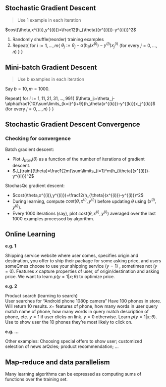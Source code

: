 ## Stochastic Gradient Descent

> Use 1 example in each iteration

$cost(\theta,x^{(i)},y^{(i)})=\frac12(h_{\theta}(x^{(i)})-y^{(i)})^2$

1. Randomly shuffle(reorder) training examples
2. Repeat{
		for $i:=1,...,m${
		$\theta_j:=\theta_j-\alpha(h_\theta(x^{(i)})-y^{(i)})x_j^{(i)}$
		(for every $j=0,...,n$)
		}
}

## Mini-batch Gradient Descent

> Use $b$ examples in each iteration

Say $b=10,m=1000$.

Repeat{
		for $i:=1,11,21,31,...,991${
		$\theta_j:=\theta_j-\alpha\frac1{10}\sum\limits_{k=i}^{i+9}(h_\theta(x^{(k)})-y^{(k)})x_j^{(k)}$
		(for every $j=0,...,n$)
		}
}

## Stochastic Gradient Descent Convergence

### Checking for convergence

Batch gradient descent:
- Plot $J_{train}(\theta)$ as a function of the number of iterations of gradient descent.
- $J_{train}(\theta)=\frac1{2m}\sum\limits_{i=1}^m(h_{\theta}(x^{(i)})-y^{(i)})^2$

StochasQc gradient descent:
- $cost(\theta,x^{(i)},y^{(i)})=\frac12(h_{\theta}(x^{(i)})-y^{(i)})^2$
-  During learning, compute $cost(\theta,x^{(i)},y^{(i)})$ before updating $\theta$ using $(x^{(i)},y^{(i)})$.
-   Every 1000 iterations (say), plot $cost(\theta,x^{(i)},y^{(i)})$ averaged over the last 1000 examples processed by algorithm.

## Online Learning

**e.g. 1**

Shipping service website where user comes, specifies origin and destination, you offer to ship their package for some asking price, and users someQmes choose to use your shipping service $(y=1)$ , sometimes not $(y=0)$.
Features $x$ capture properties of user, of origin/destination and asking price. We want to learn $p(y=1|x;\theta)$ to optimize price.

**e.g. 2**

Product search (learning to search)  
User searches for “Android phone 1080p camera” Have 100 phones in store. Will return 10 results.
$x=$ features of phone, how many words in user query match name of phone, how many words in query match description of phone, etc.
$y=1$ if user clicks on link. $y=0$ otherwise. 
Learn $p(y=1|x;\theta)$.
Use to show user the 10 phones they’re most likely to click on.

**e.g. ...**

Other examples: Choosing special offers to show user; customized selection of news arQcles; product recommendation; ...

## Map-reduce and data parallelism

Many learning algorithms can be expressed as computing sums of functions over the training set.